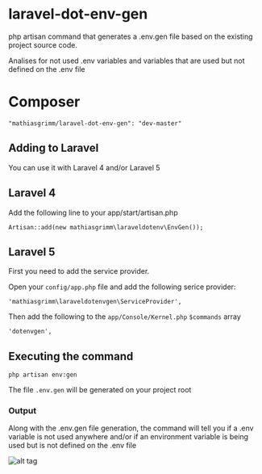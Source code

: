 # laravel-dot-env-gen
php artisan command that generates a .env.gen file based on the existing project source code.

Analises for not used .env variables and variables that are used but not defined on the .env file

# Composer

`"mathiasgrimm/laravel-dot-env-gen": "dev-master"`

## Adding to Laravel

You can use it with Laravel 4 and/or Laravel 5

## Laravel 4

Add the following line to your app/start/artisan.php

`Artisan::add(new mathiasgrimm\laraveldotenv\EnvGen());`

## Laravel 5

First you need to add the service provider.

Open your `config/app.php` file and add the following serice provider:

`'mathiasgrimm\laraveldotenvgen\ServiceProvider',`

Then add the following to the `app/Console/Kernel.php` `$commands` array

`'dotenvgen',`

## Executing the command

`php artisan env:gen`

The file `.env.gen` will be generated on your project root

### Output

Along with the .env.gen file generation, the command will tell you if a .env variable is not used anywhere and/or if an
environment variable is being used but is not defined on the .env file

![alt tag](http://img.ctrlv.in/img/15/03/04/54f78bb973fa9.png)
